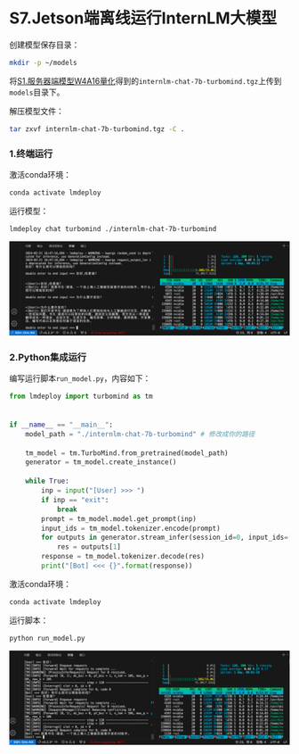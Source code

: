 # S7.Jetson端离线运行InternLM大模型

创建模型保存目录：

```sh
mkdir -p ~/models
```

将[S1.服务器端模型W4A16量化](./s1.md)得到的`internlm-chat-7b-turbomind.tgz`上传到`models`目录下。

解压模型文件：

```sh
tar zxvf internlm-chat-7b-turbomind.tgz -C .
```

### 1.终端运行

激活conda环境：

```sh
conda activate lmdeploy
```

运行模型：

```sh
lmdeploy chat turbomind ./internlm-chat-7b-turbomind
```

![](../attach/cli.jpg)

### 2.Python集成运行

编写运行脚本`run_model.py`，内容如下：

```py
from lmdeploy import turbomind as tm


if __name__ == "__main__":
    model_path = "./internlm-chat-7b-turbomind" # 修改成你的路径

    tm_model = tm.TurboMind.from_pretrained(model_path)
    generator = tm_model.create_instance()

    while True:
        inp = input("[User] >>> ")
        if inp == "exit":
            break
        prompt = tm_model.model.get_prompt(inp)
        input_ids = tm_model.tokenizer.encode(prompt)
        for outputs in generator.stream_infer(session_id=0, input_ids=[input_ids]):
            res = outputs[1]
        response = tm_model.tokenizer.decode(res)
        print("[Bot] <<< {}".format(response))

```

激活conda环境：

```sh
conda activate lmdeploy
```

运行脚本：

```sh
python run_model.py
```

![](../attach/python.jpg)
